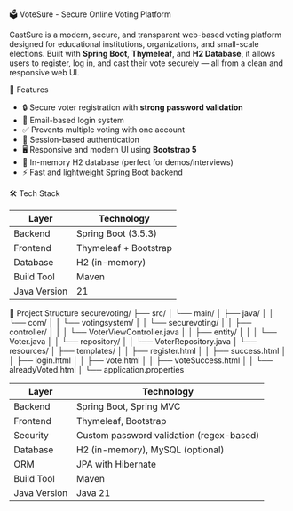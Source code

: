 🗳️ VoteSure - Secure Online Voting Platform

CastSure is a modern, secure, and transparent web-based voting platform designed for educational institutions, organizations, and small-scale elections. Built with **Spring Boot**, **Thymeleaf**, and **H2 Database**, it allows users to register, log in, and cast their vote securely — all from a clean and responsive web UI.


🚀 Features

- 🔒 Secure voter registration with **strong password validation**
- 📧 Email-based login system
- ✅ Prevents multiple voting with one account
- 🧠 Session-based authentication
- 🖥️ Responsive and modern UI using **Bootstrap 5**
- 💾 In-memory H2 database (perfect for demos/interviews)
- ⚡ Fast and lightweight Spring Boot backend


🛠️ Tech Stack

| Layer        | Technology             |
|--------------|------------------------|
| Backend      | Spring Boot (3.5.3)    |
| Frontend     | Thymeleaf + Bootstrap  |
| Database     | H2 (in-memory)         |
| Build Tool   | Maven                  |
| Java Version | 21                     |

📂 Project Structure
securevoting/
├── src/
│   └── main/
│       ├── java/
│       │   └── com/
│       │       └── votingsystem/
│       │           └── securevoting/
│       │               ├── controller/
│       │               │   └── VoterViewController.java
│       │               ├── entity/
│       │               │   └── Voter.java
│       │               └── repository/
│       │                   └── VoterRepository.java
│       └── resources/
│           ├── templates/
│           │   ├── register.html
│           │   ├── success.html
│           │   ├── login.html
│           │   ├── vote.html
│           │   ├── voteSuccess.html
│           │   └── alreadyVoted.html
│           └── application.properties


| Layer        | Technology                               |
| ------------ | ---------------------------------------- |
| Backend      | Spring Boot, Spring MVC                  |
| Frontend     | Thymeleaf, Bootstrap                     |
| Security     | Custom password validation (regex-based) |
| Database     | H2 (in-memory), MySQL (optional)         |
| ORM          | JPA with Hibernate                       |
| Build Tool   | Maven                                    |
| Java Version | Java 21                                  |



